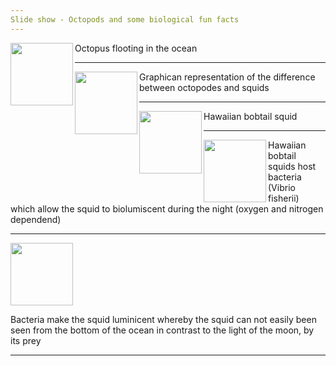 ```yaml
---
Slide show - Octopods and some biological fun facts
---
```


<img align="left" width="100" height="100" src="https://riff.media/cdn-cgi/image/width=3840,quality=75/images/krake-oktopus-ozean-meer.jpg?w=1999&h=1124&fit=crop-50-50&s=bfa9666874e7686563c50cb6d1047cd6">

Octopus flooting in the ocean

---

<img align="left" width="100" height="100" src="https://c8.alamy.com/comp/2GK8E7M/watercolor-giant-squid-and-octopus-isolated-illustration-on-a-white-background-2GK8E7M.jpg">

Graphican representation of the difference between octopodes and squids

---

<img align="left" width="100" height="100" src="https://oceanconservancy.org/wp-content/uploads/2019/07/Screen-Shot-2019-07-01-at-3.31.50-PM.png">

Hawaiian bobtail squid

---

<img align="left" width="100" height="100" src="https://lh5.googleusercontent.com/t0fdkf02nPD7P7unTwbxdw1T51PSrK3Dc6dnATv7PWYigixRkE1Ykxdsoyohpp-IHewjKVeKPJETyAWaRsQgyrN9HaehonGTDXwN8tR6FFBgjI3QI8GUu0N_MBk3EMkoP1rUEjA">

Hawaiian bobtail squids host bacteria (Vibrio fisherii) which allow the squid to biolumiscent during the night (oxygen and nitrogen dependend)

---

<img align="center" width="100" height="100" src="https://i.ytimg.com/vi/KCobcWsYOS8/maxresdefault.jpg">

Bacteria make the squid luminicent whereby the squid can not easily been seen from the bottom of the ocean in contrast to the light of the moon, by its prey

---
